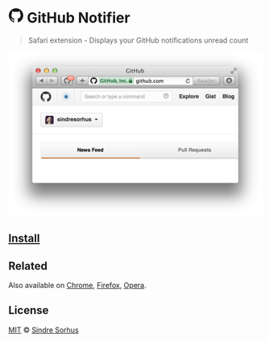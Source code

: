 # <img src="GitHub Notifier.safariextension/Icon.png" width="30"> GitHub Notifier

> Safari extension - Displays your GitHub notifications unread count

[![](screenshot.png)][install]


## [Install][install]


## Related

Also available on [Chrome](https://github.com/sindresorhus/github-notifier-chrome), [Firefox](https://github.com/sindresorhus/github-notifier-firefox), [Opera](https://github.com/sindresorhus/github-notifier-opera).


## License

[MIT](http://opensource.org/licenses/MIT) © [Sindre Sorhus](http://sindresorhus.com)


[install]: https://raw.githubusercontent.com/sindresorhus/github-notifier-safari/master/GitHub%20Notifier.safariextz?raw=true
